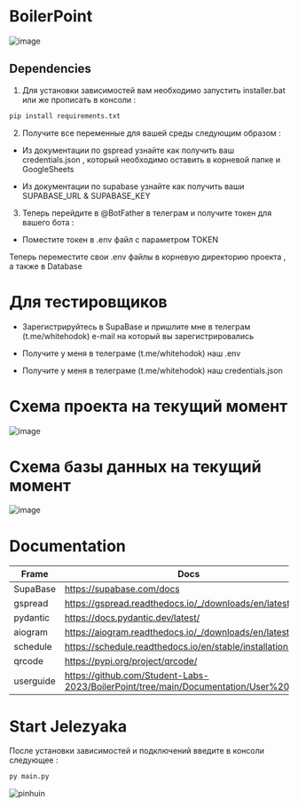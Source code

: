 # BoilerPoint


![image](https://github.com/Student-Labs-2023/BoilerPoint/assets/39564937/6a43322d-326c-4fd4-aeb3-55b56d6bedb0)


## Dependencies

1. Для установки зависимостей вам необходимо запустить installer.bat или же прописать в консоли :

```sh
pip install requirements.txt
```

2. Получите все переменные для вашей среды следующим образом :

- Из документации по gspread узнайте как получить ваш credentials.json , который необходимо оставить в корневой папке и GoogleSheets

- Из документации по supabase узнайте как получить ваши SUPABASE_URL & SUPABASE_KEY

3. Теперь перейдите в @BotFather в телеграм и получите токен для вашего бота :

- Поместите токен в .env файл с параметром TOKEN 


Теперь переместите свои .env файлы в корневую директорию проекта , а также в Database



# Для тестировщиков 

- Зарегистрируйтесь в SupaBase и пришлите мне в телеграм (t.me/whitehodok) e-mail на который вы зарегистрировались
  
- Получите у меня в телеграме (t.me/whitehodok) наш .env
  
- Получите у меня в телеграме (t.me/whitehodok) наш credentials.json

# Схема проекта на текущий момент

![image](https://github.com/Student-Labs-2023/BoilerPoint/assets/39564937/0a395e2d-d5e6-4de8-bc96-d610544a4c27)


# Схема базы данных на текущий момент

![image](https://github.com/Student-Labs-2023/BoilerPoint/assets/39564937/b7ff7544-e954-485a-a8ff-66ba87e5ffee)


# Documentation 

| Frame    |   Docs                                                   |
|-----------|---------------------------------------------------------|
|SupaBase   | https://supabase.com/docs |
|gspread    | https://gspread.readthedocs.io/_/downloads/en/latest/pdf/ |
|pydantic   | https://docs.pydantic.dev/latest/ | 
|aiogram    | https://aiogram.readthedocs.io/_/downloads/en/latest/pdf/ |
|schedule   | https://schedule.readthedocs.io/en/stable/installation.html |
|qrcode     | https://pypi.org/project/qrcode/ |
|userguide  | https://github.com/Student-Labs-2023/BoilerPoint/tree/main/Documentation/User%20guide |


# Start Jelezyaka 

После установки зависимостей и подключений введите в консоли следующее :

```py
py main.py
```


![pinhuin](https://github.com/Student-Labs-2023/BoilerPoint/assets/39564937/23b4b9d0-494c-4b3e-8a8b-00cce18a8d90)





